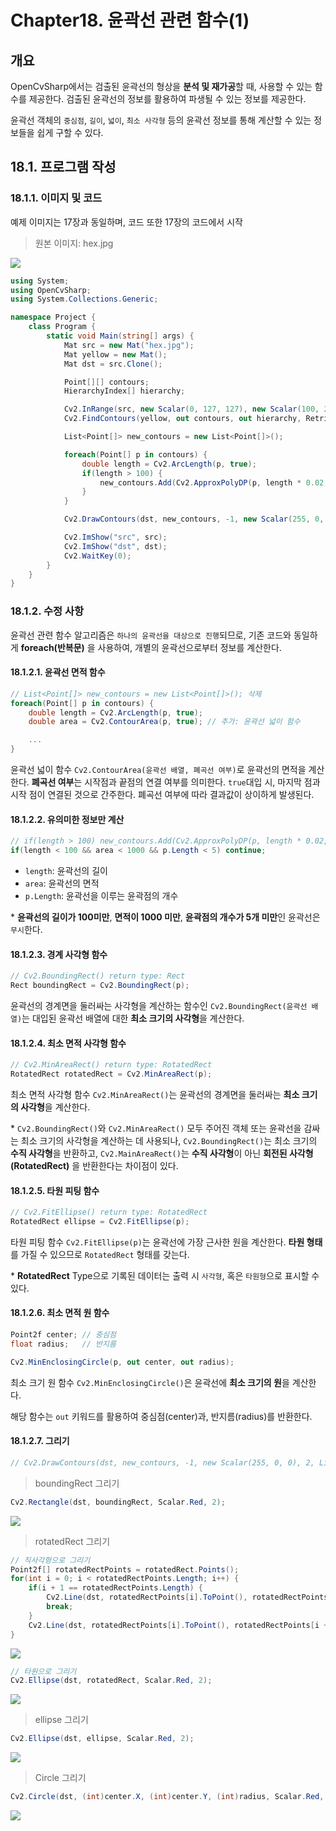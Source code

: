 # **Chapter18. 윤곽선 관련 함수(1)**

## **개요**
OpenCvSharp에서는 검출된 윤곽선의 형상을 **분석 및 재가공**할 때, 사용할 수 있는 함수를 제공한다. 검출된 윤곽선의 정보를 활용하여 파생될 수 있는 정보를 제공한다.

윤곽선 객체의 `중심점`, `길이`, `넓이`, `최소 사각형` 등의 윤곽선 정보를 통해 계산할 수 있는 정보들을 쉽게 구할 수 있다.

## **18.1. 프로그램 작성**

### **18.1.1. 이미지 및 코드**

예제 이미지는 17장과 동일하며, 코드 또한 17장의 코드에서 시작

> 원본 이미지: hex.jpg

![](./img/18/0.png)

```cs
using System;
using OpenCvSharp;
using System.Collections.Generic;

namespace Project {
    class Program {
        static void Main(string[] args) {
            Mat src = new Mat("hex.jpg");
            Mat yellow = new Mat();
            Mat dst = src.Clone();

            Point[][] contours;
            HierarchyIndex[] hierarchy;

            Cv2.InRange(src, new Scalar(0, 127, 127), new Scalar(100, 255, 255), yellow);
            Cv2.FindContours(yellow, out contours, out hierarchy, RetrievalModes.Tree, ContourApproximationModes.ApproxTC89KCOS);

            List<Point[]> new_contours = new List<Point[]>();

            foreach(Point[] p in contours) {
                double length = Cv2.ArcLength(p, true);
                if(length > 100) {
                    new_contours.Add(Cv2.ApproxPolyDP(p, length * 0.02, true));
                }
            }

            Cv2.DrawContours(dst, new_contours, -1, new Scalar(255, 0, 0), 2, LineTypes.AntiAlias, null, 1);

            Cv2.ImShow("src", src);
            Cv2.ImShow("dst", dst);
            Cv2.WaitKey(0);
        }
    }
}
```

### **18.1.2. 수정 사항**

윤곽선 관련 함수 알고리즘은 `하나의 윤곽선을 대상으로 진행`되므로, 기존 코드와 동일하게 **foreach(반복문)** 을 사용하여, 개별의 윤곽선으로부터 정보를 계산한다.

#### **18.1.2.1. 윤곽선 면적 함수**

```cs
// List<Point[]> new_contours = new List<Point[]>(); 삭제
foreach(Point[] p in contours) {
    double length = Cv2.ArcLength(p, true);
    double area = Cv2.ContourArea(p, true); // 추가: 윤곽선 넓이 함수

    ...
}
```

윤곽선 넓이 함수 `Cv2.ContourArea(윤곽선 배열, 폐곡선 여부)`로 윤곽선의 면적을 계산한다. **폐곡선 여부**는 시작점과 끝점의 연결 여부를 의미한다. `true`대입 시, 마지막 점과 시작 점이 연결된 것으로 간주한다. 폐곡선 여부에 따라 결과값이 상이하게 발생된다.

#### **18.1.2.2. 유의미한 정보만 계산**

```cs
// if(length > 100) new_contours.Add(Cv2.ApproxPolyDP(p, length * 0.02, true)); 삭제
if(length < 100 && area < 1000 && p.Length < 5) continue;
```
* `length`: 윤곽선의 길이
* `area`: 윤곽선의 면적
* `p.Length`: 윤곽선을 이루는 윤곽점의 개수

\* **윤곽선의 길이가 100미만**, **면적이 1000 미만**, **윤곽점의 개수가 5개 미만**인 윤곽선은 `무시`한다.

#### **18.1.2.3. 경계 사각형 함수**

```cs
// Cv2.BoundingRect() return type: Rect
Rect boundingRect = Cv2.BoundingRect(p);
```
윤곽선의 경계면을 둘러싸는 사각형을 계산하는 함수인 `Cv2.BoundingRect(윤곽선 배열)`는 대입된 윤곽선 배열에 대한 **최소 크기의 사각형**을 계산한다.

#### **18.1.2.4. 최소 면적 사각형 함수**

```cs
// Cv2.MinAreaRect() return type: RotatedRect
RotatedRect rotatedRect = Cv2.MinAreaRect(p);
```

최소 면적 사각형 함수 `Cv2.MinAreaRect()`는 윤곽선의 경계면을 둘러싸는 **최소 크기의 사각형**을 계산한다.

\* `Cv2.BoundingRect()`와 `Cv2.MinAreaRect()` 모두 주어진 객체 또는 윤곽선을 감싸는 최소 크기의 사각형을 계산하는 데 사용되나, `Cv2.BoundingRect()`는 최소 크기의 **수직 사각형**을 반환하고, `Cv2.MainAreaRect()`는 **수직 사각형**이 아닌 **회전된 사각형(RotatedRect)** 을 반환한다는 차이점이 있다.

#### **18.1.2.5. 타원 피팅 함수**
```cs
// Cv2.FitEllipse() return type: RotatedRect
RotatedRect ellipse = Cv2.FitEllipse(p);
```
타원 피팅 함수 `Cv2.FitEllipse(p)`는 윤곽선에 가장 근사한 원을 계산한다. **타원 형태** 를 가질 수 있으므로 `RotatedRect` 형태를 갖는다.

\* **RotatedRect** Type으로 기록된 데이터는 출력 시 `사각형`, 혹은 `타원형`으로 표시할 수 있다.


#### **18.1.2.6. 최소 면적 원 함수**
```cs
Point2f center; // 중심점
float radius;   // 반지름

Cv2.MinEnclosingCircle(p, out center, out radius);
```

최소 크기 원 함수 `Cv2.MinEnclosingCircle()`은 윤곽선에 **최소 크기의 원**을 계산한다. 

해당 함수는 `out` 키워드를 활용하여 중심점(center)과, 반지름(radius)를 반환한다.

#### **18.1.2.7. 그리기**
```cs
// Cv2.DrawContours(dst, new_contours, -1, new Scalar(255, 0, 0), 2, LineTypes.AntiAlias, null, 1); 삭제
```

> boundingRect 그리기

```cs
Cv2.Rectangle(dst, boundingRect, Scalar.Red, 2);
```

![](./img/19/../18/boundingrect.png)

> rotatedRect 그리기

```cs
// 직사각형으로 그리기
Point2f[] rotatedRectPoints = rotatedRect.Points();
for(int i = 0; i < rotatedRectPoints.Length; i++) {
    if(i + 1 == rotatedRectPoints.Length) {
        Cv2.Line(dst, rotatedRectPoints[i].ToPoint(), rotatedRectPoints[0].ToPoint(), Scalar.Red, 2);
        break;
    }
    Cv2.Line(dst, rotatedRectPoints[i].ToPoint(), rotatedRectPoints[i + 1].ToPoint(), Scalar.Red, 2);
}
```

![](./img/19/../18/rotatedrect_rect.png)

```cs
// 타원으로 그리기
Cv2.Ellipse(dst, rotatedRect, Scalar.Red, 2);
```

![](./img/19/../18/rotatedrect_ellipse.png)

> ellipse 그리기

```cs
Cv2.Ellipse(dst, ellipse, Scalar.Red, 2);
```

![](./img/19/../18/ellipse.png)

> Circle 그리기

```cs
Cv2.Circle(dst, (int)center.X, (int)center.Y, (int)radius, Scalar.Red, 2);
```

![](./img/19/../18/circle.png)